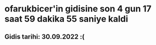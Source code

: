 # ofarukbicer'in gidisine son 4 gun 17 saat 59 dakika 55 saniye kaldi

## Gidis tarihi: 30.09.2022 :(